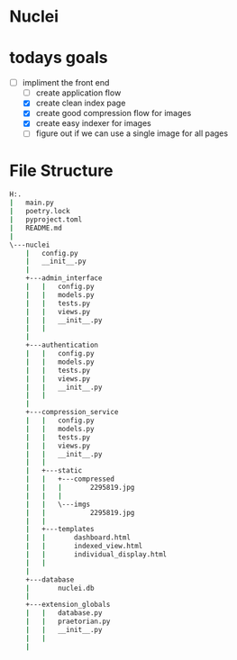 # Nuclei

# todays goals

- [ ] impliment the front end
  - [ ] create application flow
  - [x] create clean index page
  - [x] create good compression flow for images
  - [x] create easy indexer for images
  - [ ] figure out if we can use a single image for all pages

# File Structure

```bat
H:.
|   main.py
|   poetry.lock
|   pyproject.toml
|   README.md
|   
\---nuclei
    |   config.py
    |   __init__.py
    |   
    +---admin_interface
    |   |   config.py
    |   |   models.py
    |   |   tests.py
    |   |   views.py
    |   |   __init__.py
    |   |   
    |           
    +---authentication
    |   |   config.py
    |   |   models.py
    |   |   tests.py
    |   |   views.py
    |   |   __init__.py
    |   |   
    |           
    +---compression_service
    |   |   config.py
    |   |   models.py
    |   |   tests.py
    |   |   views.py
    |   |   __init__.py
    |   |   
    |   +---static
    |   |   +---compressed
    |   |   |       2295819.jpg
    |   |   |       
    |   |   \---imgs
    |   |           2295819.jpg
    |   |           
    |   +---templates
    |   |       dashboard.html
    |   |       indexed_view.html
    |   |       individual_display.html
    |   |       
    |           
    +---database
    |       nuclei.db
    |       
    +---extension_globals
    |   |   database.py
    |   |   praetorian.py
    |   |   __init__.py
    |   |   
    |           
```
